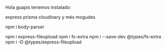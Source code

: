 Hola guapis
tenemos instalado:

express
prisma
cloudinary
y més mogudes

npm i body-parser

npm i express-fileupload
npm i fs-extra
npm i --save-dev @types/fs-extra
npm i -D @types/express-fileupload
